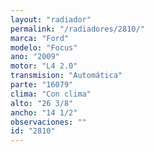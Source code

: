 ```yaml
---
layout: "radiador"
permalink: "/radiadores/2810/"
marca: "Ford"
modelo: "Focus"
ano: "2009"
motor: "L4 2.0"
transmision: "Automática"
parte: "16079"
clima: "Con clima"
alto: "26 3/8"
ancho: "14 1/2"
observaciones: ""
id: "2810"
---
```


